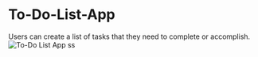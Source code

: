 # To-Do-List-App
Users can create a list of tasks that they need to complete or accomplish. 
![To-Do List App ss](https://user-images.githubusercontent.com/92864628/236695925-dc5ddfa8-f39f-438f-8940-885d53a29b74.png)
